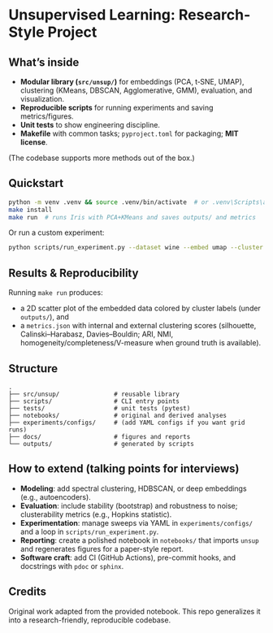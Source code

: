 # Unsupervised Learning: Research-Style Project


## What’s inside
- **Modular library (`src/unsup/`)** for embeddings (PCA, t‑SNE, UMAP), clustering (KMeans, DBSCAN, Agglomerative, GMM), evaluation, and visualization.
- **Reproducible scripts** for running experiments and saving metrics/figures.
- **Unit tests** to show engineering discipline.
- **Makefile** with common tasks; `pyproject.toml` for packaging; **MIT license**.

>
  (The codebase supports more methods out of the box.)

## Quickstart
```bash
python -m venv .venv && source .venv/bin/activate  # or .venv\Scripts\activate on Windows
make install
make run  # runs Iris with PCA+KMeans and saves outputs/ and metrics
```

Or run a custom experiment:
```bash
python scripts/run_experiment.py --dataset wine --embed umap --cluster gmm --n-clusters 3 --outdir outputs/wine_umap_gmm
```

## Results & Reproducibility
Running `make run` produces:
- a 2D scatter plot of the embedded data colored by cluster labels (under `outputs/`), and
- a `metrics.json` with internal and external clustering scores (silhouette, Calinski–Harabasz, Davies–Bouldin; ARI, NMI, homogeneity/completeness/V-measure when ground truth is available).

## Structure
```
.
├── src/unsup/               # reusable library
├── scripts/                 # CLI entry points
├── tests/                   # unit tests (pytest)
├── notebooks/               # original and derived analyses
├── experiments/configs/     # (add YAML configs if you want grid runs)
├── docs/                    # figures and reports
└── outputs/                 # generated by scripts
```

## How to extend (talking points for interviews)
- **Modeling**: add spectral clustering, HDBSCAN, or deep embeddings (e.g., autoencoders).
- **Evaluation**: include stability (bootstrap) and robustness to noise; clusterability metrics (e.g., Hopkins statistic).
- **Experimentation**: manage sweeps via YAML in `experiments/configs/` and a loop in `scripts/run_experiment.py`.
- **Reporting**: create a polished notebook in `notebooks/` that imports `unsup` and regenerates figures for a paper-style report.
- **Software craft**: add CI (GitHub Actions), pre-commit hooks, and docstrings with `pdoc` or `sphinx`.

## Credits
Original work adapted from the provided notebook. This repo generalizes it into a research-friendly, reproducible codebase.

